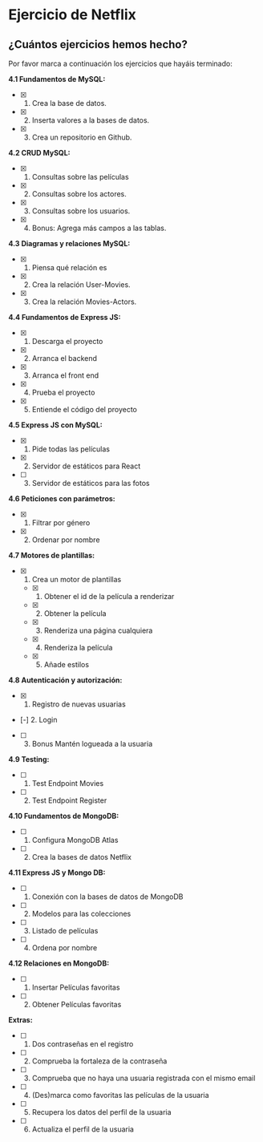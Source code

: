 # Ejercicio de Netflix

## ¿Cuántos ejercicios hemos hecho?

Por favor marca a continuación los ejercicios que hayáis terminado:

**4.1 Fundamentos de MySQL:**

- [x] 1.  Crea la base de datos.
- [x] 2.  Inserta valores a la bases de datos.
- [x] 3.  Crea un repositorio en Github.

**4.2 CRUD MySQL:**

- [x] 1.  Consultas sobre las películas
- [x] 2.  Consultas sobre los actores.
- [x] 3.  Consultas sobre los usuarios.
- [x] 4.  Bonus: Agrega más campos a las tablas.

**4.3 Diagramas y relaciones MySQL:**

- [x] 1.  Piensa qué relación es
- [x] 2.  Crea la relación User-Movies.
- [x] 3.  Crea la relación Movies-Actors.

**4.4 Fundamentos de Express JS:**

- [x] 1. Descarga el proyecto
- [x] 2. Arranca el backend
- [x] 3. Arranca el front end
- [x] 4. Prueba el proyecto
- [x] 5. Entiende el código del proyecto

**4.5 Express JS con MySQL:**

- [x] 1. Pide todas las películas
- [x] 2. Servidor de estáticos para React
- [ ] 3. Servidor de estáticos para las fotos

**4.6 Peticiones con parámetros:**

- [x] 1. Filtrar por género
- [x] 2. Ordenar por nombre

**4.7 Motores de plantillas:**

- [x] 1. Crea un motor de plantillas
  - [x] 1. Obtener el id de la película a renderizar
  - [x] 2. Obtener la película
  - [x] 3. Renderiza una página cualquiera
  - [x] 4. Renderiza la película
  - [x] 5. Añade estilos

**4.8 Autenticación y autorización:**

- [x] 1. Registro de nuevas usuarias
- [-] 2. Login
- [ ] 3. Bonus Mantén logueada a la usuaria

**4.9 Testing:**

- [ ] 1. Test Endpoint Movies
- [ ] 2. Test Endpoint Register

**4.10 Fundamentos de MongoDB:**

- [ ] 1. Configura MongoDB Atlas
- [ ] 2. Crea la bases de datos Netflix

**4.11 Express JS y Mongo DB:**

- [ ] 1. Conexión con la bases de datos de MongoDB
- [ ] 2. Modelos para las colecciones
- [ ] 3. Listado de películas
- [ ] 4. Ordena por nombre

**4.12 Relaciones en MongoDB:**

- [ ] 1. Insertar Películas favoritas
- [ ] 2. Obtener Películas favoritas

**Extras:**

- [ ] 1. Dos contraseñas en el registro
- [ ] 2. Comprueba la fortaleza de la contraseña
- [ ] 3. Comprueba que no haya una usuaria registrada con el mismo email
- [ ] 4. (Des)marca como favoritas las películas de la usuaria
- [ ] 5. Recupera los datos del perfil de la usuaria
- [ ] 6. Actualiza el perfil de la usuaria
